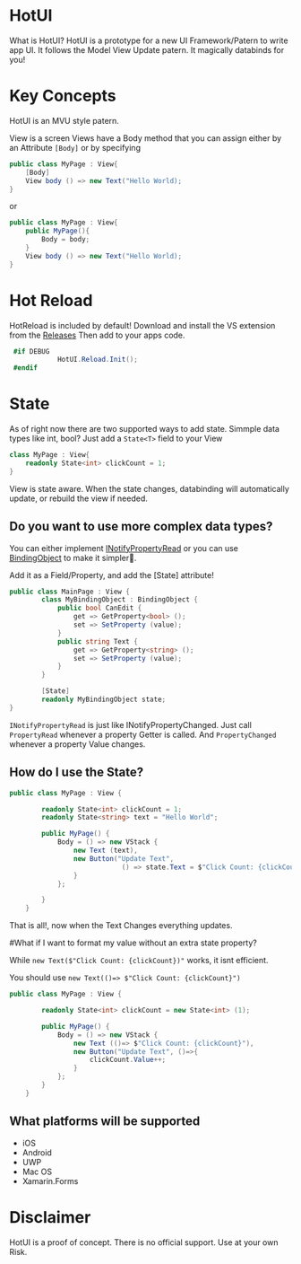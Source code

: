 # HotUI

What is HotUI? HotUI is a prototype for a new UI Framework/Patern to write app UI.  It follows the Model View Update patern. It magically databinds for you!  


# Key Concepts
HotUI is an MVU style patern.

View is a screen
Views have a Body method that you can assign either by an Attribute `[Body]` or by specifying

``` cs
public class MyPage : View{
	[Body]
	View body () => new Text("Hello World);
}
```

or

``` cs
public class MyPage : View{
	public MyPage(){
		Body = body;
	}
	View body () => new Text("Hello World);
}
```


# Hot Reload
HotReload is included by default!
Download and install the VS extension from the [Releases](https://github.com/Clancey/HotUI/releases/)
Then add to your apps code.

``` cs
 #if DEBUG
            HotUI.Reload.Init();
 #endif
```


# State
As of right now there are two supported ways to add state.
Simmple data types like int, bool?
Just add a `State<T>` field to your View

``` cs
class MyPage : View{
	readonly State<int> clickCount = 1;
}
```


View is state aware. When the state changes, databinding will automatically update, or rebuild the view if needed.

## Do you want to use more complex data types?

You can either implement [INotifyPropertyRead](https://github.com/Clancey/HotUI/blob/master/src/HotUI/BindingObject.cs#L13) or you can use [BindingObject](https://github.com/Clancey/HotUI/blob/master/src/HotUI/BindingObject.cs) to make it simpler.

Add it as a Field/Property, and add the [State] attribute!


``` cs
public class MainPage : View {
		class MyBindingObject : BindingObject {
			public bool CanEdit {
				get => GetProperty<bool> ();
				set => SetProperty (value);
			}
			public string Text {
				get => GetProperty<string> ();
				set => SetProperty (value);
			}
		}

		[State]
		readonly MyBindingObject state;
}

```

`INotifyPropertyRead` is just like INotifyPropertyChanged. Just call `PropertyRead` whenever a property Getter is called. And `PropertyChanged` whenever a property Value changes.

## How do I use the State?

``` cs
public class MyPage : View {

		readonly State<int> clickCount = 1;
		readonly State<string> text = "Hello World";

		public MyPage() {
			Body = () => new VStack {
				new Text (text),			
				new Button("Update Text",
	                        () => state.Text = $"Click Count: {clickCount.Value++}" )
				}
			};

		}
	}
```

That is all!, now when the Text Changes everything updates. 

#What if I want to format my value without an extra state property?

While `new Text($"Click Count: {clickCount})"` works, it isnt efficient.

You should use `new Text(()=> $"Click Count: {clickCount}")`

``` cs
public class MyPage : View {

		readonly State<int> clickCount = new State<int> (1);

		public MyPage() {
			Body = () => new VStack {
				new Text (()=> $"Click Count: {clickCount}"),
				new Button("Update Text", ()=>{
					clickCount.Value++;
				}
			};
		}
	}

```


## What platforms will be supported

* iOS
* Android
* UWP
* Mac OS
* Xamarin.Forms


# Disclaimer
HotUI is a proof of concept. There is no official support. Use at your own Risk.
